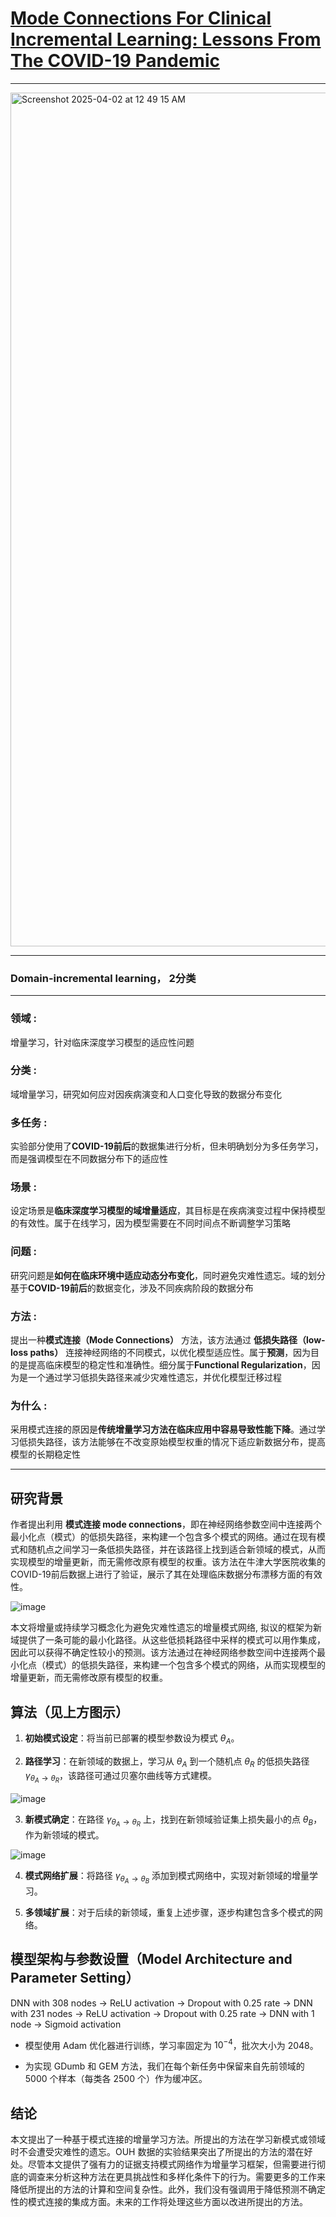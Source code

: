 
# [Mode Connections For Clinical Incremental Learning: Lessons From The COVID-19 Pandemic](https://www.medrxiv.org/content/10.1101/2023.05.05.23289583v1.full)

----

<img width="1366" alt="Screenshot 2025-04-02 at 12 49 15 AM" src="https://github.com/user-attachments/assets/28eb95ac-e4af-476c-8005-c3f0ba0b8a7b" />

-----

### Domain-incremental learning， 2分类

----

### **领域** : 

增量学习，针对临床深度学习模型的适应性问题

### **分类** : 

域增量学习，研究如何应对因疾病演变和人口变化导致的数据分布变化

### **多任务** : 

实验部分使用了**COVID-19前后**的数据集进行分析，但未明确划分为多任务学习，而是强调模型在不同数据分布下的适应性

### **场景** : 

设定场景是**临床深度学习模型的域增量适应**，其目标是在疾病演变过程中保持模型的有效性。属于在线学习，因为模型需要在不同时间点不断调整学习策略

### **问题** : 

研究问题是**如何在临床环境中适应动态分布变化**，同时避免灾难性遗忘。域的划分基于**COVID-19前后**的数据变化，涉及不同疾病阶段的数据分布

### **方法** : 

提出一种**模式连接（Mode Connections）** 方法，该方法通过 **低损失路径（low-loss paths）** 连接神经网络的不同模式，以优化模型适应性。属于**预测**，因为目的是提高临床模型的稳定性和准确性。细分属于**Functional Regularization**，因为是一个通过学习低损失路径来减少灾难性遗忘，并优化模型迁移过程

### **为什么** : 

采用模式连接的原因是**传统增量学习方法在临床应用中容易导致性能下降**。通过学习低损失路径，该方法能够在不改变原始模型权重的情况下适应新数据分布，提高模型的长期稳定性


----

## **研究背景**

作者提出利用 **模式连接 mode connections**，即在神经网络参数空间中连接两个最小化点（模式）的低损失路径，来构建一个包含多个模式的网络。通过在现有模式和随机点之间学习一条低损失路径，并在该路径上找到适合新领域的模式，从而实现模型的增量更新，而无需修改原有模型的权重。该方法在牛津大学医院收集的COVID-19前后数据上进行了验证，展示了其在处理临床数据分布漂移方面的有效性。

![image](https://github.com/user-attachments/assets/423cec71-0a3a-41ef-a554-1aa4eeaf840b)

本文将增量或持续学习概念化为避免灾难性遗忘的增量模式网络, 拟议的框架为新域提供了一条可能的最小化路径。从这些低损耗路径中采样的模式可以用作集成，因此可以获得不确定性较小的预测。该方法通过在神经网络参数空间中连接两个最小化点（模式）的低损失路径，来构建一个包含多个模式的网络，从而实现模型的增量更新，而无需修改原有模型的权重。

## 算法（见上方图示）

1. **初始模式设定**：将当前已部署的模型参数设为模式 $\theta_A$。

2. **路径学习**：在新领域的数据上，学习从 $\theta_A$ 到一个随机点 $\theta_R$ 的低损失路径 $\gamma_{\theta_A \rightarrow \theta_R}$，该路径可通过贝塞尔曲线等方式建模。

![image](https://github.com/user-attachments/assets/b2e4cb6f-7ecb-42e8-a27c-a341196afd86)

3. **新模式确定**：在路径 $\gamma_{\theta_A \rightarrow \theta_R}$ 上，找到在新领域验证集上损失最小的点 $\theta_B$，作为新领域的模式。

![image](https://github.com/user-attachments/assets/40d916b3-3bfd-4524-ac71-f7f50e78b54f)

4. **模式网络扩展**：将路径 $\gamma_{\theta_A \rightarrow \theta_B}$ 添加到模式网络中，实现对新领域的增量学习。

5. **多领域扩展**：对于后续的新领域，重复上述步骤，逐步构建包含多个模式的网络。

## 模型架构与参数设置（Model Architecture and Parameter Setting）

DNN with 308 nodes → ReLU activation → Dropout with 0.25 rate → DNN with 231 nodes → ReLU activation → Dropout with 0.25 rate → DNN with 1 node → Sigmoid activation

- 模型使用 Adam 优化器进行训练，学习率固定为 $10^{-4}$，批次大小为 2048。
  
- 为实现 GDumb 和 GEM 方法，我们在每个新任务中保留来自先前领域的 5000 个样本（每类各 2500 个）作为缓冲区。

## 结论

本文提出了一种基于模式连接的增量学习方法。所提出的方法在学习新模式或领域时不会遭受灾难性的遗忘。OUH 数据的实验结果突出了所提出的方法的潜在好处。尽管本文提供了强有力的证据支持模式网络作为增量学习框架，但需要进行彻底的调查来分析这种方法在更具挑战性和多样化条件下的行为。需要更多的工作来降低所提出的方法的计算和空间复杂性。此外，我们没有强调用于降低预测不确定性的模式连接的集成方面。未来的工作将处理这些方面以改进所提出的方法。
